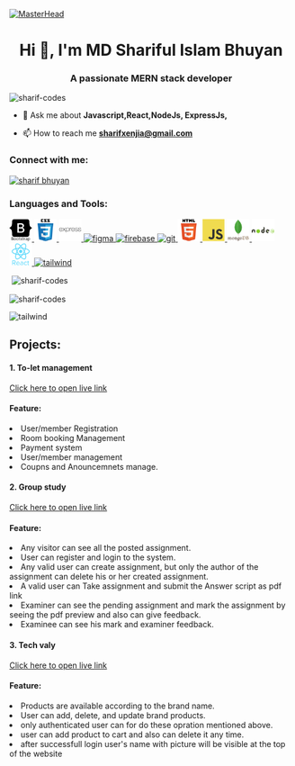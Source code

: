 [![MasterHead](https://i.ibb.co/rt5RyXq/git-Bbannner.jpg)](https://your-profile-link)
<h1 align="center">Hi 👋, I'm MD Shariful Islam Bhuyan</h1>
<h3 align="center">A passionate MERN stack developer</h3>

<p align="left"> <img src="https://komarev.com/ghpvc/?username=sharif-codes&label=Profile%20views&color=0e75b6&style=flat" alt="sharif-codes" /> </p>

- 💬 Ask me about **Javascript,React,NodeJs, ExpressJs,**

- 📫 How to reach me **sharifxenjia@gmail.com**

<h3 align="left">Connect with me:</h3>
<p align="left">
<a href="https://fb.com/sharif bhuyan" target="blank"><img align="center" src="https://raw.githubusercontent.com/rahuldkjain/github-profile-readme-generator/master/src/images/icons/Social/facebook.svg" alt="sharif bhuyan" height="30" width="40" /></a>
</p>

<h3 align="left">Languages and Tools:</h3>
<p align="left"> <a href="https://getbootstrap.com" target="_blank" rel="noreferrer"> <img src="https://raw.githubusercontent.com/devicons/devicon/master/icons/bootstrap/bootstrap-plain-wordmark.svg" alt="bootstrap" width="40" height="40"/> </a> <a href="https://www.w3schools.com/css/" target="_blank" rel="noreferrer"> <img src="https://raw.githubusercontent.com/devicons/devicon/master/icons/css3/css3-original-wordmark.svg" alt="css3" width="40" height="40"/> </a> <a href="https://expressjs.com" target="_blank" rel="noreferrer"> <img src="https://raw.githubusercontent.com/devicons/devicon/master/icons/express/express-original-wordmark.svg" alt="express" width="40" height="40"/> </a> <a href="https://www.figma.com/" target="_blank" rel="noreferrer"> <img src="https://www.vectorlogo.zone/logos/figma/figma-icon.svg" alt="figma" width="40" height="40"/> </a> <a href="https://firebase.google.com/" target="_blank" rel="noreferrer"> <img src="https://www.vectorlogo.zone/logos/firebase/firebase-icon.svg" alt="firebase" width="40" height="40"/> </a> <a href="https://git-scm.com/" target="_blank" rel="noreferrer"> <img src="https://www.vectorlogo.zone/logos/git-scm/git-scm-icon.svg" alt="git" width="40" height="40"/> </a> <a href="https://www.w3.org/html/" target="_blank" rel="noreferrer"> <img src="https://raw.githubusercontent.com/devicons/devicon/master/icons/html5/html5-original-wordmark.svg" alt="html5" width="40" height="40"/> </a> <a href="https://developer.mozilla.org/en-US/docs/Web/JavaScript" target="_blank" rel="noreferrer"> <img src="https://raw.githubusercontent.com/devicons/devicon/master/icons/javascript/javascript-original.svg" alt="javascript" width="40" height="40"/> </a> <a href="https://www.mongodb.com/" target="_blank" rel="noreferrer"> <img src="https://raw.githubusercontent.com/devicons/devicon/master/icons/mongodb/mongodb-original-wordmark.svg" alt="mongodb" width="40" height="40"/> </a> <a href="https://nodejs.org" target="_blank" rel="noreferrer"> <img src="https://raw.githubusercontent.com/devicons/devicon/master/icons/nodejs/nodejs-original-wordmark.svg" alt="nodejs" width="40" height="40"/> </a> <a href="https://reactjs.org/" target="_blank" rel="noreferrer"> <img src="https://raw.githubusercontent.com/devicons/devicon/master/icons/react/react-original-wordmark.svg" alt="react" width="40" height="40"/> </a> <a href="https://tailwindcss.com/" target="_blank" rel="noreferrer"> <img src="https://www.vectorlogo.zone/logos/tailwindcss/tailwindcss-icon.svg" alt="tailwind" width="40" height="40"/> </a> </p>

<p>&nbsp;<img align="center" src="https://github-readme-stats.vercel.app/api?username=sharif-codes&show_icons=true&locale=en" alt="sharif-codes" /></p>

<p><img align="center" src="https://github-readme-streak-stats.herokuapp.com/?user=sharif-codes&" alt="sharif-codes" /></p>
<img src="https://api.githubtrends.io/user/svg/Sharif-codes/langs?time_range=one_year&theme=classic" alt="tailwind"/>
<h2 align="left">Projects:</h2>
<h4 align="left">1. To-let management</h3>
<a href="https://auth-integ-private.web.app/" target="_blank" rel="noreferrer">Click here to open live link</a>
<h4>Feature:</h4>
<li>User/member Registration</li>
<li>Room booking Management</li>
<li>Payment system</li>
<li>User/member management</li>
<li>Coupns and Anouncemnets manage.</li>
<h4 align="left">2. Group study</h3>
<a href="https://group-study-10c82.web.app/" target="_blank" rel="noreferrer">Click here to open live link</a>
<h4>Feature:</h4>
<li>Any visitor can see all the posted assignment.</li>
<li>User can register and login to the system.</li>
<li>Any valid user can create assignment, but only the author of the assignment can delete his or her created assignment.</li>
<li>A valid user can Take assignment and submit the Answer script as pdf link</li>
<li>Examiner can see the pending assignment and mark the assignment by seeing the pdf preview and also can give feedback.</li>
<li>Examinee can see his mark and examiner feedback.</li>
<h4 align="left">3. Tech valy</h3>
<a href="https://tech-valy.web.app/" target="_blank" rel="noreferrer">Click here to open live link</a>
<h4>Feature:</h4>
<li>Products are available according to the brand name.</li>
<li>User can add, delete, and update brand products.</li>
<li>only authenticated user can for do these opration mentioned above.</li>
<li>user can add product to cart and also can delete it any time.</li>
<li>after successfull login user's name with picture will be visible at the top of the website</li>




